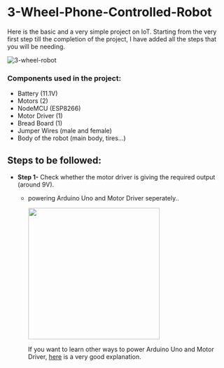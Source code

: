 # 3-Wheel-Phone-Controlled-Robot
Here is the basic and a very simple project on IoT. Starting from the very first step till the completion of the project, I have added all the steps that you will be needing. 

![3-wheel-robot](https://user-images.githubusercontent.com/88929699/152636674-ce237737-3329-446e-aca5-0ca33d0bbde7.jpeg)

### Components used in the project:
- Battery (11.1V)
- Motors (2)
- NodeMCU (ESP8266)
- Motor Driver (1)
- Bread Board (1)
- Jumper Wires (male and female)
- Body of the robot (main body, tires...)

## Steps to be followed:
- **Step 1-** Check whether the motor driver is giving the required output (around 9V).
    - powering Arduino Uno and Motor Driver seperately..
         
         <img src="https://user-images.githubusercontent.com/88929699/152638263-dbc264ff-6160-4b4b-9b71-c95bbe44cc92.png" width="300" height="300">
         
         If you want to learn other ways to power Arduino Uno and Motor Driver, [here](https://create.arduino.cc/projecthub/ryanchan/how-to-use-the-l298n-motor-driver-b124c5) is a very good explanation.


         
